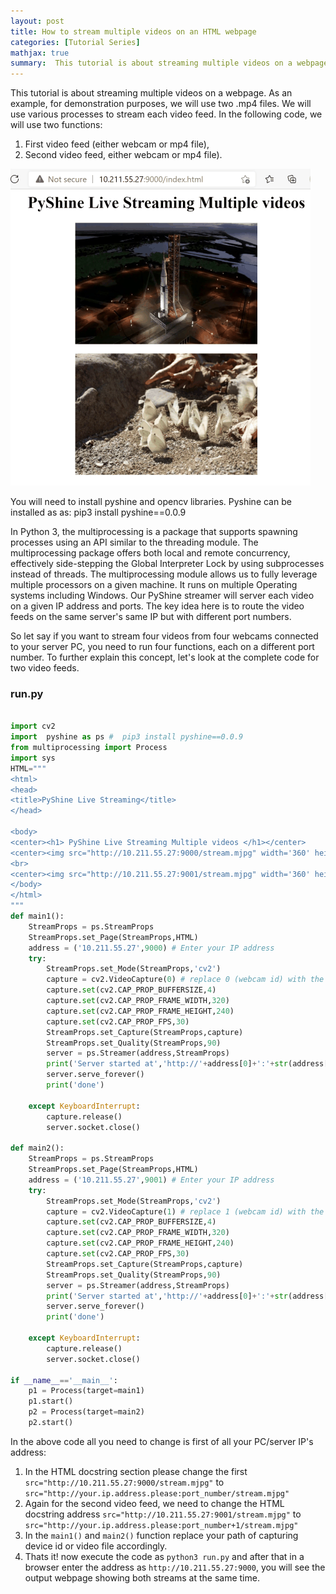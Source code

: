 ```yaml
---
layout: post
title: How to stream multiple videos on an HTML webpage
categories: [Tutorial Series]
mathjax: true
summary:  This tutorial is about streaming multiple videos on a webpage using PyShine server
---
```


This tutorial is about streaming multiple videos on a webpage. As an example, for demonstration purposes, we will use two .mp4 files. We will use various processes to stream each video feed. In the following code, we will use two functions: 

1) First video feed (either webcam or mp4 file), 
2) Second video feed, either webcam or mp4 file).

[![GIF](https://github.com/py2ai/py2ai.github.io/blob/master/assets/img/posts/multiwebpagevideos.gif?raw=true)](https://youtu.be/vt6Fu-Rp-h0 "GIF")

You will need to install pyshine and opencv libraries. Pyshine can be installed as as:
pip3 install pyshine==0.0.9

In Python 3, the multiprocessing is a package that supports spawning processes using an API similar to the threading module. 
The multiprocessing package offers both local and remote concurrency, effectively side-stepping the Global Interpreter Lock by using subprocesses 
instead of threads. The multiprocessing module allows us to fully leverage multiple processors on a given machine. 
It runs on multiple Operating systems including Windows. Our PyShine streamer will server each video on a given IP address and ports. 
The key idea here is to route the video feeds on the same server's same IP but with different port numbers. 

So let say if you want to stream four videos from four 
webcams connected to your server PC, you need to run four functions, each on a different port number. 
To further explain this concept, let's look at the complete code for two video feeds.

### run.py

```python

import cv2
import  pyshine as ps #  pip3 install pyshine==0.0.9
from multiprocessing import Process
import sys
HTML="""
<html>
<head>
<title>PyShine Live Streaming</title>
</head>

<body>
<center><h1> PyShine Live Streaming Multiple videos </h1></center>
<center><img src="http://10.211.55.27:9000/stream.mjpg" width='360' height='240' autoplay playsinline></center>
<br>
<center><img src="http://10.211.55.27:9001/stream.mjpg" width='360' height='240' autoplay playsinline></center>
</body>
</html>
"""
def main1():
    StreamProps = ps.StreamProps
    StreamProps.set_Page(StreamProps,HTML)
    address = ('10.211.55.27',9000) # Enter your IP address 
    try:
        StreamProps.set_Mode(StreamProps,'cv2')
        capture = cv2.VideoCapture(0) # replace 0 (webcam id) with the path of your .mp4 video file
        capture.set(cv2.CAP_PROP_BUFFERSIZE,4)
        capture.set(cv2.CAP_PROP_FRAME_WIDTH,320)
        capture.set(cv2.CAP_PROP_FRAME_HEIGHT,240)
        capture.set(cv2.CAP_PROP_FPS,30)
        StreamProps.set_Capture(StreamProps,capture)
        StreamProps.set_Quality(StreamProps,90)
        server = ps.Streamer(address,StreamProps)
        print('Server started at','http://'+address[0]+':'+str(address[1]))
        server.serve_forever()
        print('done')
        
    except KeyboardInterrupt:
        capture.release()
        server.socket.close()

def main2():
    StreamProps = ps.StreamProps
    StreamProps.set_Page(StreamProps,HTML)
    address = ('10.211.55.27',9001) # Enter your IP address 
    try:
        StreamProps.set_Mode(StreamProps,'cv2')
        capture = cv2.VideoCapture(1) # replace 1 (webcam id) with the path of your .mp4 for video file
        capture.set(cv2.CAP_PROP_BUFFERSIZE,4)
        capture.set(cv2.CAP_PROP_FRAME_WIDTH,320)
        capture.set(cv2.CAP_PROP_FRAME_HEIGHT,240)
        capture.set(cv2.CAP_PROP_FPS,30)
        StreamProps.set_Capture(StreamProps,capture)
        StreamProps.set_Quality(StreamProps,90)
        server = ps.Streamer(address,StreamProps)
        print('Server started at','http://'+address[0]+':'+str(address[1]))
        server.serve_forever()
        print('done')
        
    except KeyboardInterrupt:
        capture.release()
        server.socket.close()        
        
if __name__=='__main__':
    p1 = Process(target=main1)
    p1.start()
    p2 = Process(target=main2)
    p2.start()
```    

In the above code all you need to change is first of all your PC/server IP's address:

1. In the HTML docstring section please change the first ```src="http://10.211.55.27:9000/stream.mjpg"``` to ```src="http://your.ip.address.please:port_number/stream.mjpg"```
2. Again for the second video feed, we need to change the HTML docstring address ```src="http://10.211.55.27:9001/stream.mjpg"``` to ```src="http://your.ip.address.please:port_number+1/stream.mjpg"```
3. In the ```main1()``` and ```main2()``` function replace your path of capturing device id or video file accordingly.
4. Thats it! now execute the code as ```python3 run.py``` and after that in a browser enter the address as ```http://10.211.55.27:9000```, you will see the output webpage showing both streams at the same time.




